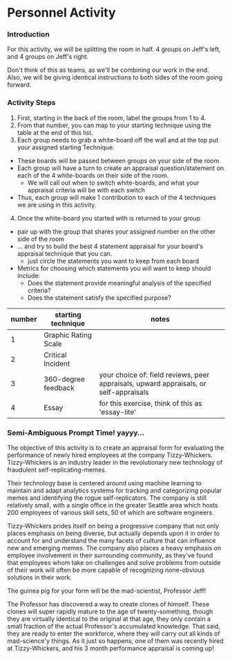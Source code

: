 Personnel Activity
===

### Introduction  
For this activity, we will be splitting the room in half. 4 groups on Jeff's left, and 4 groups on Jeff's right. 
  
Don't think of this as teams, as we'll be combining our work in the end. Also, we will be giving identical instructions to both sides of the room going forward.


### Activity Steps

1. First, starting in the back of the room, label the groups from 1 to 4.
2. From that number, you can map to your starting technique using the table at the end of this list.
3. Each group needs to grab a white-board off the wall and at the top put your assigned starting Technique.
  - These boards will be passed between groups on your side of the room. 
  - Each group will have a turn to create an appraisal question/statement on each of the 4 white-boards on their side of the room.
    + We will call out when to switch white-boards, and what your appraisal criteria will be with each switch 
  - Thus, each group will make 1 contribution to each of the 4 techniques we are using in this activity. 
4. Once the white-board you started with is returned to your group
  - pair up with the group that shares your assigned number on the other side of the room 
  - ... and try to build the best 4 statement appraisal for your board's appraisal technique that you can.
    + just circle the statements you want to keep from each board
  - Metrics for choosing which statements you will want to keep should include:
    + Does the statement provide meaningful analysis of the specified criteria?
    + Does the statement satisfy the specified purpose?

|number|starting technique|notes|
| --- | --- | --- |
|1|Graphic Rating Scale||
|2|Critical Incident||
|3|360-degree feedback|your choice of: field reviews, peer appraisals, upward appraisals, or self-appraisals|
|4|Essay|for this exercise, think of this as 'essay-lite'|

### Semi-Ambiguous Prompt Time! yayyy…

The objective of this activity is to create an appraisal form for evaluating the performance of newly hired employees at the company Tizzy-Whickers. Tizzy-Whickers is an industry leader in the revolutionary new technology of fraudulent self-replicating-memes.

Their technology base is centered around using machine learning to maintain and adapt analytics systems for tracking and categorizing popular memes and identifying the rogue self-replicators. The company is still relatively small, with a single office in the greater Seattle area which hosts 200 employees of various skill sets, 50 of which are software engineers. 

Tizzy-Whickers prides itself on being a progressive company that not only places emphasis on being diverse, but actually depends upon it in order to account for and understand the many facets of culture that can influence new and emerging memes. The company also places a heavy emphasis on employee involvement in their surrounding community, as they've found that employees whom take on challenges and solve problems from outside of their work will often be more capable of recognizing none-obvious solutions in their work.

The guinea pig for your form will be the mad-scientist, Professor Jeff! 

The Professor has discovered a way to create clones of himself. These clones will super rapidly mature to the age of twenty-something, though they are virtually identical to the original at that age, they only contain a small fraction of the actual Professor's accumulated knowledge. That said, they are ready to enter the workforce, where they will carry out all kinds of mad-science'y things. As it just so happens, one of them was recently hired at Tizzy-Whickers, and his 3 month performance appraisal is coming up!



